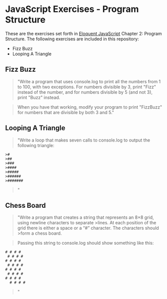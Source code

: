JavaScript Exercises - Program Structure
=========

These are the exercises set forth in [Eloquent JavaScript] Chapter 2: Program Structure. The following exercises are included in this repository:

  - Fizz Buzz
  - Looping A Triangle



Fizz Buzz
----
>"Write a program that uses console.log to print all the numbers from 1 to 100, with two exceptions. For numbers divisible by 3, print "Fizz" instead of the number, and for numbers divisible by 5 (and not 3), print "Buzz" instead.

>When you have that working, modify your program to print "FizzBuzz" for numbers that are divisible by both 3 and 5."

Looping A Triangle
----
>"Write a loop that makes seven calls to console.log to output the following triangle:
```
>#
>##
>###
>####
>#####
>######
>#######
```
>"

Chess Board
----
>"Write a program that creates a string that represents an 8×8 grid, using newline characters to separate >lines. At each position of the grid there is either a space or a “#” character. The characters should >form a chess board.

>Passing this string to console.log should show something like this:
```
# # # #
 # # # #
# # # #
 # # # #
# # # #
 # # # #
# # # #
  # # # #
 ```
 >"


[Eloquent JavaScript]:http://eloquentjavascript.net/02_program_structure.html
